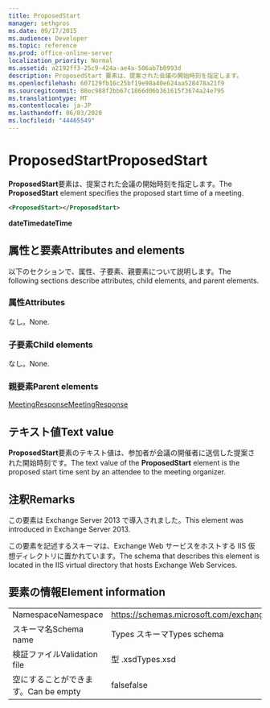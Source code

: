 ```yaml
---
title: ProposedStart
manager: sethgros
ms.date: 09/17/2015
ms.audience: Developer
ms.topic: reference
ms.prod: office-online-server
localization_priority: Normal
ms.assetid: a2192ff3-25c9-424a-ae4a-506ab7b0993d
description: ProposedStart 要素は、提案された会議の開始時刻を指定します。
ms.openlocfilehash: 607129fb16c25bf19e98a40e624aa528478a21f9
ms.sourcegitcommit: 88ec988f2bb67c1866d06b361615f3674a24e795
ms.translationtype: MT
ms.contentlocale: ja-JP
ms.lasthandoff: 06/03/2020
ms.locfileid: "44465549"
---
```

# <a name="proposedstart"></a><span data-ttu-id="f45ba-103">ProposedStart</span><span class="sxs-lookup"><span data-stu-id="f45ba-103">ProposedStart</span></span>

<span data-ttu-id="f45ba-104">**ProposedStart**要素は、提案された会議の開始時刻を指定します。</span><span class="sxs-lookup"><span data-stu-id="f45ba-104">The **ProposedStart** element specifies the proposed start time of a meeting.</span></span> 
  
```XML
<ProposedStart></ProposedStart>
```

 <span data-ttu-id="f45ba-105">**dateTime**</span><span class="sxs-lookup"><span data-stu-id="f45ba-105">**dateTime**</span></span>
## <a name="attributes-and-elements"></a><span data-ttu-id="f45ba-106">属性と要素</span><span class="sxs-lookup"><span data-stu-id="f45ba-106">Attributes and elements</span></span>

<span data-ttu-id="f45ba-107">以下のセクションで、属性、子要素、親要素について説明します。</span><span class="sxs-lookup"><span data-stu-id="f45ba-107">The following sections describe attributes, child elements, and parent elements.</span></span>
  
### <a name="attributes"></a><span data-ttu-id="f45ba-108">属性</span><span class="sxs-lookup"><span data-stu-id="f45ba-108">Attributes</span></span>

<span data-ttu-id="f45ba-109">なし。</span><span class="sxs-lookup"><span data-stu-id="f45ba-109">None.</span></span>
  
### <a name="child-elements"></a><span data-ttu-id="f45ba-110">子要素</span><span class="sxs-lookup"><span data-stu-id="f45ba-110">Child elements</span></span>

<span data-ttu-id="f45ba-111">なし。</span><span class="sxs-lookup"><span data-stu-id="f45ba-111">None.</span></span>
  
### <a name="parent-elements"></a><span data-ttu-id="f45ba-112">親要素</span><span class="sxs-lookup"><span data-stu-id="f45ba-112">Parent elements</span></span>

[<span data-ttu-id="f45ba-113">MeetingResponse</span><span class="sxs-lookup"><span data-stu-id="f45ba-113">MeetingResponse</span></span>](meetingresponse.md)
  
## <a name="text-value"></a><span data-ttu-id="f45ba-114">テキスト値</span><span class="sxs-lookup"><span data-stu-id="f45ba-114">Text value</span></span>

<span data-ttu-id="f45ba-115">**ProposedStart**要素のテキスト値は、参加者が会議の開催者に送信した提案された開始時刻です。</span><span class="sxs-lookup"><span data-stu-id="f45ba-115">The text value of the **ProposedStart** element is the proposed start time sent by an attendee to the meeting organizer.</span></span> 
  
## <a name="remarks"></a><span data-ttu-id="f45ba-116">注釈</span><span class="sxs-lookup"><span data-stu-id="f45ba-116">Remarks</span></span>

<span data-ttu-id="f45ba-117">この要素は Exchange Server 2013 で導入されました。</span><span class="sxs-lookup"><span data-stu-id="f45ba-117">This element was introduced in Exchange Server 2013.</span></span>
  
<span data-ttu-id="f45ba-118">この要素を記述するスキーマは、Exchange Web サービスをホストする IIS 仮想ディレクトリに置かれています。</span><span class="sxs-lookup"><span data-stu-id="f45ba-118">The schema that describes this element is located in the IIS virtual directory that hosts Exchange Web Services.</span></span>
  
## <a name="element-information"></a><span data-ttu-id="f45ba-119">要素の情報</span><span class="sxs-lookup"><span data-stu-id="f45ba-119">Element information</span></span>

|||
|:-----|:-----|
|<span data-ttu-id="f45ba-120">Namespace</span><span class="sxs-lookup"><span data-stu-id="f45ba-120">Namespace</span></span>  <br/> |https://schemas.microsoft.com/exchange/services/2006/types  <br/> |
|<span data-ttu-id="f45ba-121">スキーマ名</span><span class="sxs-lookup"><span data-stu-id="f45ba-121">Schema name</span></span>  <br/> |<span data-ttu-id="f45ba-122">Types スキーマ</span><span class="sxs-lookup"><span data-stu-id="f45ba-122">Types schema</span></span>  <br/> |
|<span data-ttu-id="f45ba-123">検証ファイル</span><span class="sxs-lookup"><span data-stu-id="f45ba-123">Validation file</span></span>  <br/> |<span data-ttu-id="f45ba-124">型 .xsd</span><span class="sxs-lookup"><span data-stu-id="f45ba-124">Types.xsd</span></span>  <br/> |
|<span data-ttu-id="f45ba-125">空にすることができます。</span><span class="sxs-lookup"><span data-stu-id="f45ba-125">Can be empty</span></span>  <br/> |<span data-ttu-id="f45ba-126">false</span><span class="sxs-lookup"><span data-stu-id="f45ba-126">false</span></span>  <br/> |
   

